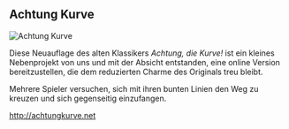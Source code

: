 ## Achtung Kurve

![Achtung Kurve](http://res.cloudinary.com/kritoandthestoker/image/upload/c_fill,h_400,w_800/v1526837933/achtung-kurve.png)

Diese Neuauflage des alten Klassikers *Achtung, die Kurve!* ist ein kleines Nebenprojekt von uns und mit der Absicht entstanden, eine online Version bereitzustellen, die dem reduzierten Charme des Originals treu bleibt. 

Mehrere Spieler versuchen, sich mit ihren bunten Linien den Weg zu kreuzen und sich gegenseitig einzufangen.

 <http://achtungkurve.net>
